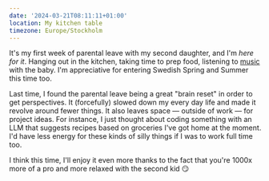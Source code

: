 ```yaml
---
date: '2024-03-21T08:11:11+01:00'
location: My kitchen table
timezone: Europe/Stockholm
---
```


It's my first week of parental leave with my second daughter, and I'm _here for it_. Hanging out in the kitchen, taking
time to prep food, listening to [music](https://open.spotify.com/album/15q7N7Wo307mfjqR29NpjF?si=Nn2sveRrT-63afwfTtq6WQ)
with the baby. I'm appreciative for entering Swedish Spring and Summer this time too.

Last time, I found the parental leave being a great "brain reset" in order to get perspectives. It (forcefully) slowed
down my every day life and made it revolve around fewer things. It also leaves space — outside of work — for project
ideas. For instance, I just thought about coding something with an LLM that suggests recipes based on groceries I've got
home at the moment. I'd have less energy for these kinds of silly things if I was to work full time too.

I think this time, I'll enjoy it even more thanks to the fact that you're 1000x more of a pro and more relaxed with the
second kid 😏
